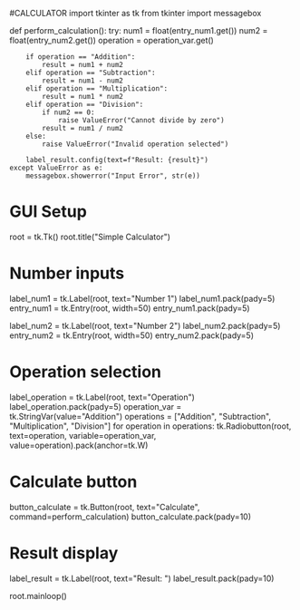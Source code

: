 #CALCULATOR
import tkinter as tk
from tkinter import messagebox

def perform_calculation():
    try:
        num1 = float(entry_num1.get())
        num2 = float(entry_num2.get())
        operation = operation_var.get()

        if operation == "Addition":
            result = num1 + num2
        elif operation == "Subtraction":
            result = num1 - num2
        elif operation == "Multiplication":
            result = num1 * num2
        elif operation == "Division":
            if num2 == 0:
                raise ValueError("Cannot divide by zero")
            result = num1 / num2
        else:
            raise ValueError("Invalid operation selected")

        label_result.config(text=f"Result: {result}")
    except ValueError as e:
        messagebox.showerror("Input Error", str(e))


# GUI Setup
root = tk.Tk()
root.title("Simple Calculator")

# Number inputs
label_num1 = tk.Label(root, text="Number 1")
label_num1.pack(pady=5)
entry_num1 = tk.Entry(root, width=50)
entry_num1.pack(pady=5)

label_num2 = tk.Label(root, text="Number 2")
label_num2.pack(pady=5)
entry_num2 = tk.Entry(root, width=50)
entry_num2.pack(pady=5)

# Operation selection
label_operation = tk.Label(root, text="Operation")
label_operation.pack(pady=5)
operation_var = tk.StringVar(value="Addition")
operations = ["Addition", "Subtraction", "Multiplication", "Division"]
for operation in operations:
    tk.Radiobutton(root, text=operation, variable=operation_var, value=operation).pack(anchor=tk.W)

# Calculate button
button_calculate = tk.Button(root, text="Calculate", command=perform_calculation)
button_calculate.pack(pady=10)

# Result display
label_result = tk.Label(root, text="Result: ")
label_result.pack(pady=10)

root.mainloop()

